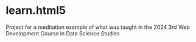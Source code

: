 # learn.html5

Project for a meditation example of what was taught in the 2024 3rd Web Development Course in Data Science Studies
